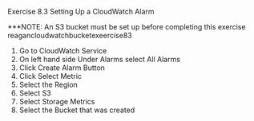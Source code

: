 Exercise 8.3 Setting Up a CloudWatch Alarm

***NOTE: An S3 bucket must be set up before completing this exercise reagancloudwatchbucketexeercise83

1. Go to CloudWatch Service
2. On left hand side Under Alarms select All Alarms
3. Click Create Alarm Button
4. Click Select Metric
5. Select the Region
6. Select S3
7. Select Storage Metrics
8. Select the Bucket that was created
